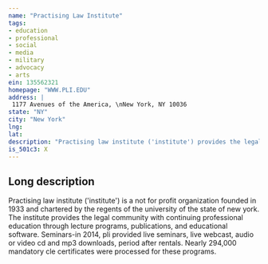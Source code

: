 ```yaml
---
name: "Practising Law Institute"
tags:
- education
- professional
- social
- media
- military
- advocacy
- arts
ein: 135562321
homepage: "WWW.PLI.EDU"
address: |
 1177 Avenues of the America, \nNew York, NY 10036
state: "NY"
city: "New York"
lng: 
lat: 
description: "Practising law institute ('institute') provides the legal community with continuing professional education through lecture programs, publications and educational software. "
is_501c3: X
---
```


## Long description

Practising law institute ('institute') is a not for profit organization founded in 1933 and chartered by the regents of the university of the state of new york. The institute provides the legal community with continuing professional education through lecture programs, publications, and educational software. Seminars-in 2014, pli provided live seminars, live webcast, audio or video cd and mp3 downloads, period after rentals. Nearly 294,000 mandatory cle certificates were processed for these programs. 
